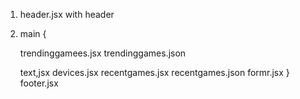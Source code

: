 1. header.jsx with header
2. main {

    trendinggamees.jsx
    trendinggames.json

    text,jsx
    devices.jsx
    recentgames.jsx
    recentgames.json
    formr.jsx
}
footer.jsx